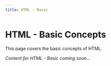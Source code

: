 ```yaml
---
title: HTML - Basic
---
```


# HTML - Basic Concepts

This page covers the basic concepts of HTML.

*Content for HTML - Basic coming soon...*
